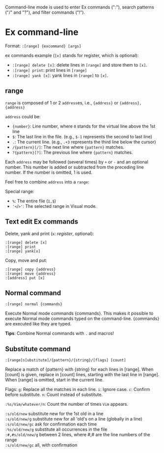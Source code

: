 Command-line mode is used to enter Ex commands (":"), search patterns ("/" and "?"), and filter commands ("!").

# Ex command-line

Format: `:[range] {excommand} [args]`

ex commands example (`[x]` stands for register, which is optional):

- `:[range] delete [x]`: delete lines in `[range]` and store them to `[x]`.
- `:[range] print`: print lines in `[range]`
- `:[range] yank [x]`: yank lines in `[range]` to `[x]`.

## range

`range` is composed of 1 or 2 `address`es, i.e., `{address}` or `{address},{address}`

`address` could be:

- `{number}`: Line number, where `0` stands for the virtual line above the 1st line
- `$`: The last line in the file. (e.g., `$-1` represents the second to last line)
- `.`: The current line. (e.g., `.+3` represents the third line below the cursor)
- `/{pattern}[/]`: The next line where `{pattern}` matches.
- `?{pattern}[?]`: The previous line where `{pattern}` matches.    

Each `address` may be followed (several times) by `+` or `-` and an optional number. This number is added or subtracted from the preceding line number.  If the number is omitted, 1 is used.

Feel free to combine `address` into a `range`:

Special range:

- `%`: The entire file (`1,$`)
- `'<`/`>'`: The selected range in Visual mode.



## Text edit Ex commands

Delete, yank and print (`x`: *register*, optional): 

````
:[range] delete [x]
:[range] print
:[range] yank[x]
````

Copy, move and put: 

```
:[range] copy {address}
:[range] move {address}
:[address] put [x]
```

## Normal command

```
:[range] normal {commands}
```

Execute Normal mode commands {commands}.  This makes it possible to execute Normal mode commands typed on the command-line.  {commands} are executed like they are typed.   

**Tips**: Combine Normal commands with `.` and macros!

## Substitute command

```
:[range]s[ubstitute]/{pattern}/{string}/[flags] [count]
```

Replace a match of {pattern} with {string} for each lines in [range]. When [count] is given, replace in [count] lines, starting with the last line in [range]. When [range] is omitted, start in the current line.

Flags: 
`g`: Replace all the matches in each line.
`i`: Ignore case.
`c`: Confirm before substitute.
`n`: Count instead of substitute.

`:%s/Vim/whatever/n`: Count the number of times `Vim` appears.

`:s/old/new`	substitute new for the 1st old in a line  
`:s/old/new/g`	substitute new for all 'old's on a line (globally in a line)    
`:s/old/new/gc`	ask for confirmation each time  
`:%s/old/new/g`	substitute all occurrences in the file   
`:#,#s/old/new/g`	between 2 lines, where #,# are the line numbers of the range  
`:s/old/new/gc`	all, with confirmation